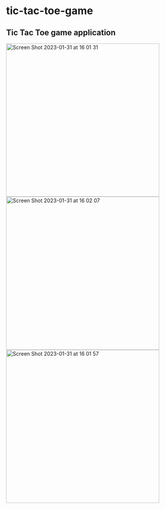 # tic-tac-toe-game
## Tic Tac Toe game application

<img width="417" alt="Screen Shot 2023-01-31 at 16 01 31" src="https://user-images.githubusercontent.com/107240729/215670424-52397483-dd2c-4143-9e4f-1ef72072f8f1.png">
<img width="417" alt="Screen Shot 2023-01-31 at 16 02 07" src="https://user-images.githubusercontent.com/107240729/215670460-cbfd49a7-dadf-4224-a8a8-51f994abf1d4.png">
<img width="417" alt="Screen Shot 2023-01-31 at 16 01 57" src="https://user-images.githubusercontent.com/107240729/215670479-fe4b5348-9bc7-41a8-9bde-b02041a42a89.png">

